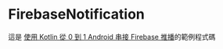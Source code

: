 # FirebaseNotification

這是 [使用 Kotlin 從 0 到 1 Android 串接 Firebase 推播](https://medium.com/verybuy-dev/%E4%BD%BF%E7%94%A8kotlin%E5%BE%9E0%E5%88%B01android%E4%B8%B2%E6%8E%A5firebase%E6%8E%A8%E6%92%AD%E5%AF%A6%E6%88%B0-%E5%9F%BA%E7%A4%8E%E7%AF%87-3823e8ab34ad)的範例程式碼 
